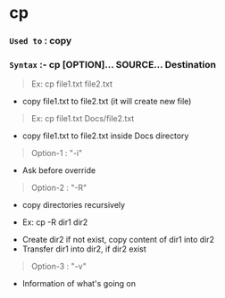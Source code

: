# cp

### `Used to` : copy

### `Syntax` :- cp [OPTION]... SOURCE... Destination

> Ex: cp file1.txt file2.txt

- copy file1.txt to file2.txt (it will create new file)

> Ex: cp file1.txt Docs/file2.txt

- copy file1.txt to file2.txt inside Docs directory

> Option-1 : "-i"

- Ask before override

> Option-2 : "-R"

- copy directories recursively

* Ex: cp -R dir1 dir2

- Create dir2 if not exist, copy content of dir1 into dir2
- Transfer dir1 into dir2, if dir2 exist

> Option-3 : "-v"

- Information of what's going on
